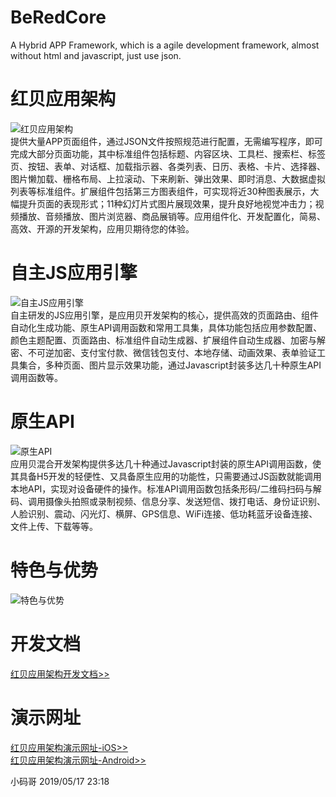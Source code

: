 # BeRedCore
A Hybrid APP Framework, which is a agile development framework, almost without html and javascript, just use json.

红贝应用架构
====
![红贝应用架构](http://www.appbe.net/assets/images/res-component.jpg "红贝应用架构")  
提供大量APP页面组件，通过JSON文件按照规范进行配置，无需编写程序，即可完成大部分页面功能，其中标准组件包括标题、内容区块、工具栏、搜索栏、标签页、按钮、表单、对话框、加载指示器、各类列表、日历、表格、卡片、选择器、图片懒加载、栅格布局、上拉滚动、下来刷新、弹出效果、即时消息、大数据虚拟列表等标准组件。扩展组件包括第三方图表组件，可实现将近30种图表展示，大幅提升页面的表现形式；11种幻灯片式图片展现效果，提升良好地视觉冲击力；视频播放、音频播放、图片浏览器、商品展销等。应用组件化、开发配置化，简易、高效、开源的开发架构，应用贝期待您的体验。

自主JS应用引擎
====
![自主JS应用引擎](http://www.appbe.net/assets/images/res-enginee.jpg "自主JS应用引擎")  
自主研发的JS应用引擎，是应用贝开发架构的核心，提供高效的页面路由、组件自动化生成功能、原生API调用函数和常用工具集，具体功能包括应用参数配置、颜色主题配置、页面路由、标准组件自动生成器、扩展组件自动生成器、加密与解密、不可逆加密、支付宝付款、微信钱包支付、本地存储、动画效果、表单验证工具集合，多种页面、图片显示效果功能，通过Javascript封装多达几十种原生API调用函数等。

原生API
====
![原生API](http://www.appbe.net/assets/images/res-api.jpg "原生API")  
应用贝混合开发架构提供多达几十种通过Javascript封装的原生API调用函数，使其具备H5开发的轻便性、又具备原生应用的功能性，只需要通过JS函数就能调用本地API，实现对设备硬件的操作。标准API调用函数包括条形码/二维码扫码与解码、调用摄像头拍照或录制视频、信息分享、发送短信、拨打电话、身份证识别、人脸识别、震动、闪光灯、横屏、GPS信息、WiFi连接、低功耗蓝牙设备连接、文件上传、下载等等。

特色与优势
====
![特色与优势](http://www.appbe.net/assets/images/AppBe-Advantage.gif "特色与优势")  

开发文档
====
[红贝应用架构开发文档>>](http://www.appbe.net/resources/docs.aspx)

演示网址
====
[红贝应用架构演示网址-iOS>>](http://demo.appbe.net/?theme=ios) <br>
[红贝应用架构演示网址-Android>>](http://demo.appbe.net)

小码哥
2019/05/17 23:18
